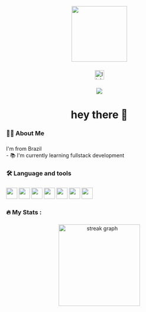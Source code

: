 <div align="center">
  <img height="150" src="https://media.giphy.com/media/M9gbBd9nbDrOTu1Mqx/giphy.gif"  />
</div>

###

<div align="center">
  <a href="https://www.linkedin.com/in/wender-vieira-marques-j%C3%BAnior-2a72b122b/" target="_blank">
    <img src="https://img.shields.io/static/v1?message=LinkedIn&logo=linkedin&label=&color=0077B5&logoColor=white&labelColor=&style=for-the-badge" height="25" alt="linkedin logo" />
  </a>
</div>


###

<div align="center">
  <img src="https://visitor-badge.laobi.icu/badge?page_id=wender13.wender13&"  />
</div>

###

<h1 align="center">hey there 👋</h1>

###

<h3 align="left">👩‍💻  About Me</h3>

###

<p align="left">I'm from Brazil<br>- 📚 I'm currently learning fullstack development</p>

###

<h3 align="left">🛠 Language and tools</h3>

###

<div align="left">
  <img width="30" src="https://cdn.jsdelivr.net/gh/devicons/devicon@latest/icons/java/java-original.svg" />
  <img width="30" src="https://cdn.jsdelivr.net/gh/devicons/devicon@latest/icons/spring/spring-original.svg" />
  <img width="30" src="https://cdn.jsdelivr.net/gh/devicons/devicon@latest/icons/reactbootstrap/reactbootstrap-original.svg" />
  <img width="30" src="https://cdn.jsdelivr.net/gh/devicons/devicon@latest/icons/javascript/javascript-original.svg" />
  <img width="30" src="https://cdn.jsdelivr.net/gh/devicons/devicon@latest/icons/mongodb/mongodb-original.svg" />
  <img width="30" src="https://cdn.jsdelivr.net/gh/devicons/devicon@latest/icons/typescript/typescript-original.svg" />
  <img width="30" src="https://cdn.jsdelivr.net/gh/devicons/devicon@latest/icons/linux/linux-original.svg" />
</div>

###

<h3 align="left">🔥   My Stats :</h3>

###

<div align="center">
  <img src="https://streak-stats.demolab.com?user=maurodesouza&locale=en&mode=daily&theme=dark&hide_border=false&border_radius=5&order=3" height="220" alt="streak graph"  />
</div>

###
